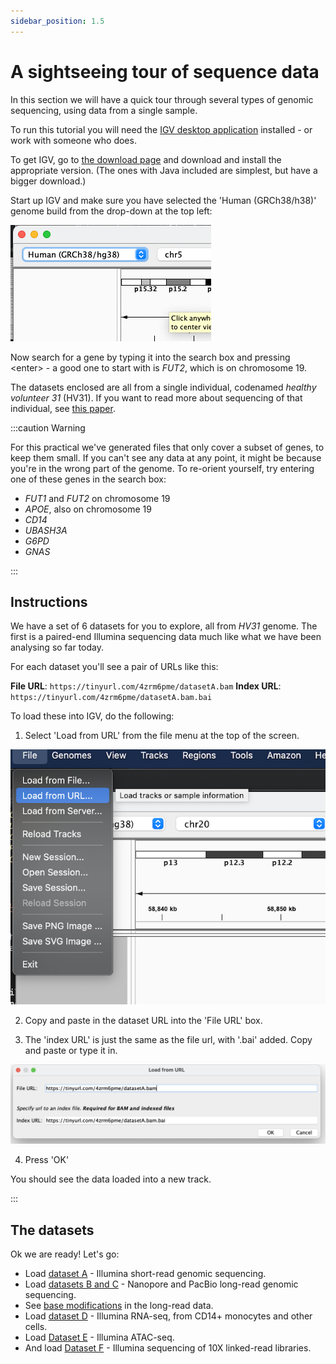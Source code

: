 ```yaml
---
sidebar_position: 1.5
---
```


# A sightseeing tour of sequence data

In this section we will have a quick tour through several types of genomic sequencing, using data from a single sample.

To run this tutorial you will need the [IGV desktop application](https://igv.org) installed - or work with someone who does.

To get IGV, go to [the download page](https://software.broadinstitute.org/software/igv/download) and download and
install the appropriate version. (The ones with Java included are simplest, but have a bigger download.)

Start up IGV and make sure you have selected the 'Human (GRCh38/h38)' genome build from the drop-down at the top left:

![img](images/IGV_genome_build.png)

Now search for a gene by typing it into the search box and pressing &lt;enter&gt; - a good one to start with is *FUT2*,
which is on chromosome 19.

The datasets enclosed are all from a single individual, codenamed *healthy volunteer 31* (HV31). If you want to read
more about sequencing of that individual, see [this paper](https://doi.org/10.1371/journal.pcbi.1009254).

:::caution Warning

For this practical we've generated files that only cover a subset of genes, to keep them small. If you can't see any
data at any point, it might be because you're in the wrong part of the genome. To re-orient yourself, try entering one
of these genes in the search box:

* *FUT1* and *FUT2* on chromosome 19
* *APOE*, also on chromosome 19
* *CD14*
* *UBASH3A*
* *G6PD*
* *GNAS*

:::

## Instructions

We have a set of 6 datasets for you to explore, all from *HV31* genome. The first is a paired-end Illumina sequencing
data much like what we have been analysing so far today.

For each dataset you'll see a pair of URLs like this:

**File URL**: `https://tinyurl.com/4zrm6pme/datasetA.bam`
**Index URL**: `https://tinyurl.com/4zrm6pme/datasetA.bam.bai`

To load these into IGV, do the following:

1. Select 'Load from URL' from the file menu at the top of the screen.

![img](images/load_from_url.png)

2. Copy and paste in the dataset URL into the 'File URL' box.

3. The 'index URL' is just the same as the file url, with '.bai' added.  Copy and paste or type it in.

![img](images/load_from_url_urls.png)

4. Press 'OK'

You should see the data loaded into a new track.

:::

## The datasets

Ok we are ready!  Let's go:

* Load [dataset A](./dataset_a.md) - Illumina short-read genomic sequencing.
* Load [datasets B and C](./dataset_b.md) - Nanopore and PacBio long-read genomic sequencing.
* See [base modifications](./dataset_c.md) in the long-read data.
* Load [dataset D](./dataset_d.md) - Illumina RNA-seq, from CD14+ monocytes and other cells.
* Load [Dataset E](./dataset_e.md) - Illumina ATAC-seq.
* And load [Dataset F](./dataset_f.md) - Illumina sequencing of 10X linked-read libraries.

